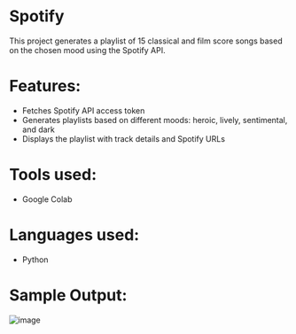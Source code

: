 # Spotify

This project generates a playlist of 15 classical and film score songs based on the chosen mood using the Spotify API.

# Features:

- Fetches Spotify API access token
- Generates playlists based on different moods: heroic, lively, sentimental, and dark
- Displays the playlist with track details and Spotify URLs

# Tools used:

- Google Colab

# Languages used:

- Python

# Sample Output:

![image](https://github.com/user-attachments/assets/06d0d0c6-f07b-4f4e-b0a4-27091c369954)
